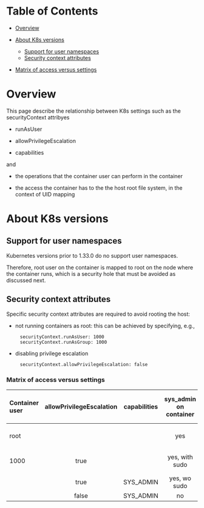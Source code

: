 
# Table of Contents

- [Overview](#p1)

- [About K8s versions](#p2)
  - [Support for user namespaces](#p21)
  - [Security context attributes](#p22)


- [Matrix of access versus settings](#p3)



<a name="p1" id="p1"></a>
# Overview


This page describe the relationship between K8s settings such as the
securityContext attribyes

- runAsUser

- allowPrivilegeEscalation

- capabilities


and

- the operations that the container user can perform in the container

- the access the container has to the the host root file system, in the context of UID mapping




<a name="p2" id="p2"></a>
# About K8s versions

<a name="p21" id="p21"></a>
## Support for user namespaces

Kubernetes versions prior to 1.33.0 do no support user namespaces.

Therefore, root user on the container is mapped to root on the
node where the container runs, which is a security hole that
must be avoided as discussed next.




<a name="p22" id="p22"></a>
## Security context attributes

Specific security context attributes are required to avoid rooting the host:

- not running containers as root: this can be achieved
  by specifying, e.g.,
```
     securityContext.runAsUser: 1000 
     securityContext.runAsGroup: 1000
```

- disabling privilege escalation
```
     securityContext.allowPrivilegeEscalation: false 
```



<a name="p3" id="p3"></a>
### Matrix of access versus settings


| Container user |allowPrivilegeEscalation|  capabilities  | sys_admin on container | access to host root FS | 
| :--------- | :--------------------: | :------------: | :------------: | :-------------: |
| root       |                        |                |    yes         | yes, if no UID map |
| 1000       |     true               |                | yes, with sudo | yes, if no UID map |
|            |     true               |  SYS_ADMIN     | yes, wo sudo   |      no        |
|            |     false              |  SYS_ADMIN     |    no          |      no        |

